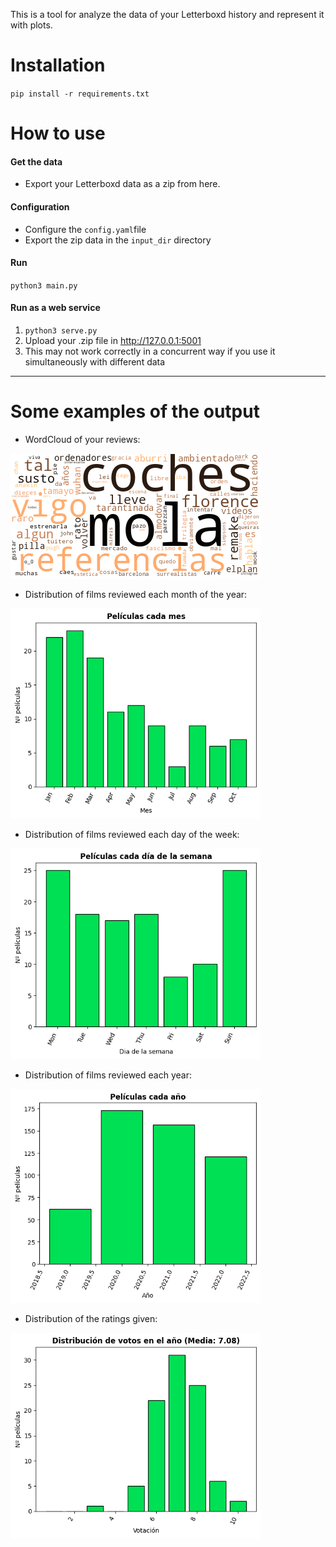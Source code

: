 This is a tool for analyze the data of your Letterboxd history and represent it with plots.

# Installation
`pip install -r requirements.txt`


# How to use

#### Get the data
- Export your Letterboxd data as a zip from here.
#### Configuration
- Configure the `config.yaml`file
- Export the zip data in the `input_dir` directory
#### Run
`python3 main.py`

#### Run as a web service
1) `python3 serve.py`
2) Upload your .zip file in http://127.0.0.1:5001
3) This may not work correctly in a concurrent way if you use it simultaneously with different data
********************


# Some examples of the output
 - WordCloud of your reviews:

 <img src="imgs/wordcloud.png" alt="wordcloud" width="400"/>

 - Distribution of films reviewed each month of the year:

 <img src="imgs/films_by_month.png" alt="wordcloud" width="400"/>

 - Distribution of films reviewed each day of the week:

 <img src="imgs/films_by_week.png" alt="wordcloud" width="400"/>

 - Distribution of films reviewed each year:

 <img src="imgs/films_by_year.png" alt="wordcloud" width="400"/>

 - Distribution of the ratings given:

 <img src="imgs/rate_distrib.png.png" alt="wordcloud" width="400"/>
